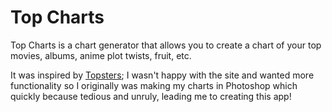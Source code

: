 Top Charts
======
Top Charts is a chart generator that allows you to create a chart of your top movies, albums, anime plot twists, fruit, etc.

It was inspired by [Topsters](https://www.neverendingchartrendering.org/ "Topsters"); I wasn't happy with the site and wanted more functionality so 
I originally was making my charts in Photoshop which quickly because tedious and unruly, leading me to creating this app!
